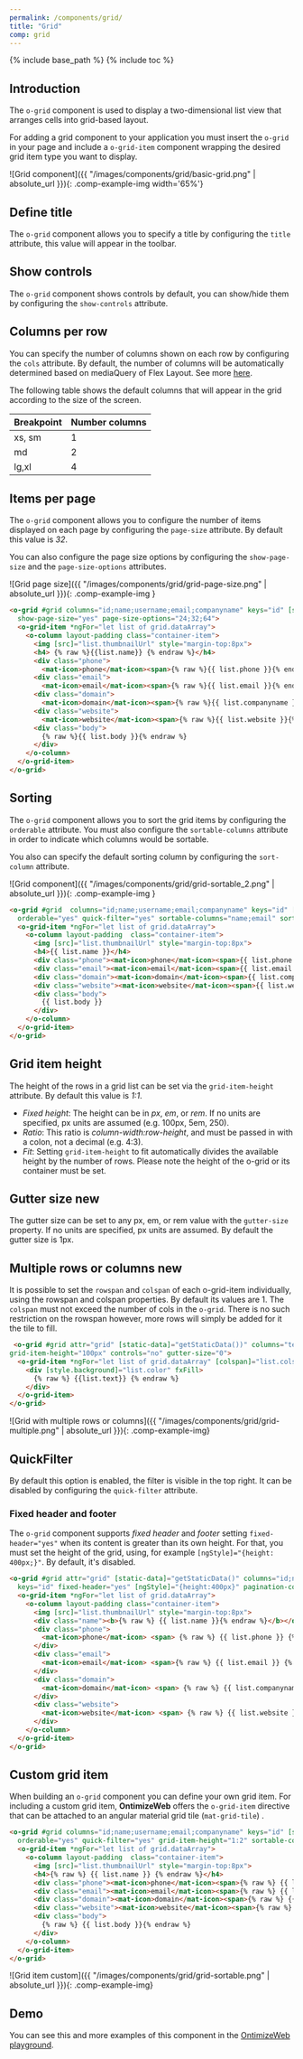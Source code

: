 ```yaml
---
permalink: /components/grid/
title: "Grid"
comp: grid
---
```


{% include base_path %}
{% include toc %}

## Introduction
The `o-grid` component is used to display a two-dimensional list view that arranges cells into grid-based layout.

For adding a grid component to your application you must insert the `o-grid` in your page and include a `o-grid-item` component wrapping the desired grid item type you want to display. 

![Grid component]({{ "/images/components/grid/basic-grid.png" | absolute_url }}){: .comp-example-img width='65%'}

## Define title
The `o-grid` component allows you to specify a title by configuring the `title` attribute, this value will appear in the toolbar.

## Show controls
The `o-grid` component shows controls by default, you can show/hide them by configuring the `show-controls` attribute.

## Columns per row
You can specify the number of columns shown on each row by configuring the `cols` attribute. By default, the number of columns will be automatically determined based on mediaQuery of Flex Layout. See more [here](https://github.com/angular/flex-layout/wiki/Responsive-API#mediaqueries-and-aliases).

The following table shows the default columns that will appear in the grid according to the size of the screen.
<table>
  <thead>
    <tr><th>Breakpoint</th><th>Number columns</th></tr>
  </thead>
  <tbody>
    <tr><td>xs, sm</td><td>1</td></tr>
    <tr><td>md</td><td>2</td></tr>
    <tr><td>lg,xl</td><td>4</td></tr>
  </tbody>
</table>

## Items per page
The `o-grid` component allows you to configure the number of items displayed on each page by configuring the `page-size` attribute. By default this value is *32*.

You can also configure the page size options by configuring the `show-page-size` and the `page-size-options` attributes.

![Grid page size]({{ "/images/components/grid/grid-page-size.png" | absolute_url }}){: .comp-example-img }

```html
<o-grid #grid columns="id;name;username;email;companyname" keys="id" [static-data]="getStaticData()"
  show-page-size="yes" page-size-options="24;32;64">
  <o-grid-item *ngFor="let list of grid.dataArray">
    <o-column layout-padding class="container-item">
      <img [src]="list.thumbnailUrl" style="margin-top:8px">
      <h4> {% raw %}{{list.name}} {% endraw %}</h4>
      <div class="phone">
        <mat-icon>phone</mat-icon><span>{% raw %}{{ list.phone }}{% endraw %} </span></div>
      <div class="email">
        <mat-icon>email</mat-icon><span>{% raw %}{{ list.email }}{% endraw %}</span></div>
      <div class="domain">
        <mat-icon>domain</mat-icon><span>{% raw %}{{ list.companyname }}{% endraw %}</span></div>
      <div class="website">
        <mat-icon>website</mat-icon><span>{% raw %}{{ list.website }}{% endraw %}</span></div>
      <div class="body">
        {% raw %}{{ list.body }}{% endraw %}
      </div>
    </o-column>
  </o-grid-item>
</o-grid>
```

## Sorting
The `o-grid` component allows you to sort the grid items by configuring the `orderable` attribute. You must also configure the `sortable-columns` attribute in order to indicate which columns would be sortable.

You also can specify the default sorting column by configuring the `sort-column` attribute.

![Grid component]({{ "/images/components/grid/grid-sortable_2.png" | absolute_url }}){: .comp-example-img }

```html
<o-grid #grid  columns="id;name;username;email;companyname" keys="id" [static-data]="getStaticData()"
  orderable="yes" quick-filter="yes" sortable-columns="name;email" sort-column="name" grid-item-height="1:2">
  <o-grid-item *ngFor="let list of grid.dataArray">
    <o-column layout-padding  class="container-item">
      <img [src]="list.thumbnailUrl" style="margin-top:8px">
      <h4>{{ list.name }}</h4>
      <div class="phone"><mat-icon>phone</mat-icon><span>{{ list.phone }}</span></div>
      <div class="email"><mat-icon>email</mat-icon><span>{{ list.email }}</span></div>
      <div class="domain"><mat-icon>domain</mat-icon><span>{{ list.companyname }}</span></div>
      <div class="website"><mat-icon>website</mat-icon><span>{{ list.website }}</span></div>
      <div class="body">
        {{ list.body }}
      </div>
    </o-column>
  </o-grid-item>
</o-grid>
```

## Grid item height
The height of the rows in a grid list can be set via the `grid-item-height` attribute. By default this value is *1:1*.

- *Fixed height*: The height can be in *px*, *em*, or *rem*. If no units are specified, px units are assumed (e.g. 100px, 5em, 250).
- *Ratio*: This ratio is *column-width:row-height*, and must be passed in with a colon, not a decimal (e.g. 4:3).
- *Fit*: Setting `grid-item-height` to fit automatically divides the available height by the number of rows. Please note the height of the o-grid or its container must be set.

## Gutter size <span class="menuitem-badge">new</span>
The gutter size can be set to any px, em, or rem value with the `gutter-size` property. If no units are specified, px units are assumed. By default the gutter size is 1px.

## Multiple rows or columns <span class="menuitem-badge">new</span>

It is possible to set the `rowspan` and `colspan` of each o-grid-item individually, using the rowspan and colspan properties. By default its values are 1. The `colspan` must not exceed the number of cols in the `o-grid`. There is no such restriction on the rowspan however, more rows will simply be added for it the tile to fill.
```html
 <o-grid #grid attr="grid" [static-data]="getStaticData())" columns="text;cols;rows;color" cols="4"
grid-item-height="100px" controls="no" gutter-size="0">
  <o-grid-item *ngFor="let list of grid.dataArray" [colspan]="list.cols" [rowspan]="list.rows">
    <div [style.background]="list.color" fxFill>
      {% raw %} {{list.text}} {% endraw %}
    </div>
  </o-grid-item>
</o-grid>
```

![Grid with multiple rows or columns]({{ "/images/components/grid/grid-multiple.png" | absolute_url }}){: .comp-example-img}

## QuickFilter
By default this option is enabled, the filter is visible in the top right. It can be disabled by configuring the `quick-filter` attribute.

### Fixed header and footer
The `o-grid` component supports *fixed header* and *footer* setting `fixed-header="yes"` when its content is greater than its own height. For that, you must set the height of the grid, using, for example `[ngStyle]="{height: 400px;}"`. By default, it's disabled.

```html
<o-grid #grid attr="grid" [static-data]="getStaticData()" columns="id;name;username;email;companyname"
  keys="id" fixed-header="yes" [ngStyle]="{height:400px}" pagination-controls="yes" query-rows="8">
  <o-grid-item *ngFor="let list of grid.dataArray">
    <o-column layout-padding class="container-item">
      <img [src]="list.thumbnailUrl" style="margin-top:8px">
      <div class="name"><b>{% raw %} {{ list.name }}{% endraw %}</b></div>
      <div class="phone">
        <mat-icon>phone</mat-icon> <span> {% raw %} {{ list.phone }} {% endraw %}</span>
      </div>
      <div class="email">
        <mat-icon>email</mat-icon> <span>{% raw %} {{ list.email }} {% endraw %}</span>
      </div>
      <div class="domain">
        <mat-icon>domain</mat-icon> <span> {% raw %} {{ list.companyname }} {% endraw %}</span>
      </div>
      <div class="website">
        <mat-icon>website</mat-icon> <span> {% raw %} {{ list.website }} {% endraw %}</span>
      </div>
    </o-column>
  </o-grid-item>
</o-grid>
```

## Custom grid item
When building an `o-grid` component you can define your own grid item. For including a custom grid item, **OntimizeWeb** offers the `o-grid-item` directive that can be attached to an angular material grid tile (`mat-grid-tile`) .

```html
<o-grid #grid columns="id;name;username;email;companyname" keys="id" [static-data]="getStaticData()"
  orderable="yes" quick-filter="yes" grid-item-height="1:2" sortable-columns="name;email">
  <o-grid-item *ngFor="let list of grid.dataArray">
    <o-column layout-padding  class="container-item">
      <img [src]="list.thumbnailUrl" style="margin-top:8px">
      <h4>{% raw %} {{ list.name }} {% endraw %}</h4>
      <div class="phone"><mat-icon>phone</mat-icon><span>{% raw %} {{ list.phone }} {% endraw %}</span></div>
      <div class="email"><mat-icon>email</mat-icon><span>{% raw %} {{ list.email }}</span></div>
      <div class="domain"><mat-icon>domain</mat-icon><span>{% raw %} {{ list.companyname }}{% endraw %} </span></div>
      <div class="website"><mat-icon>website</mat-icon><span>{% raw %}  {{ list.website }}{% endraw %}</span></div>
      <div class="body">
        {% raw %} {{ list.body }}{% endraw %}
      </div>
    </o-column>
  </o-grid-item>
</o-grid>
```

![Grid item custom]({{ "/images/components/grid/grid-sortable.png" | absolute_url }}){: .comp-example-img}

## Demo
You can see this and more examples of this component in the [OntimizeWeb playground]({{site.playgroundurl}}/main/grid/).
